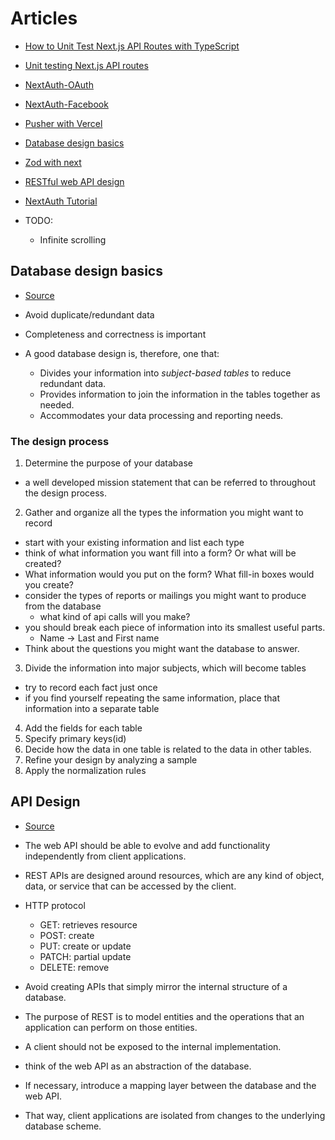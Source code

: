 # Articles

- [How to Unit Test Next.js API Routes with TypeScript](https://www.paigeniedringhaus.com/blog/how-to-unit-test-next-js-api-routes-with-typescript)
- [Unit testing Next.js API routes](https://seanconnolly.dev/unit-testing-nextjs-api-routes)
- [NextAuth-OAuth](https://next-auth.js.org/configuration/providers/oauth)
- [NextAuth-Facebook](https://next-auth.js.org/providers/facebook)
- [Pusher with Vercel](https://vercel.com/guides/deploying-pusher-channels-with-vercel)
- [Database design basics](#database-design-basics)
- [Zod with next](https://giancarlobuomprisco.com/next/protect-next-api-zod)
- [RESTful web API design](#api-design)
- [NextAuth Tutorial](https://themodern.dev/courses/build-a-fullstack-app-with-nextjs-supabase-and-prisma-322389284337222224)

- TODO:
  - Infinite scrolling

## Database design basics

- [Source](https://support.microsoft.com/en-us/office/database-design-basics-eb2159cf-1e30-401a-8084-bd4f9c9ca1f5)

- Avoid duplicate/redundant data
- Completeness and correctness is important

- A good database design is, therefore, one that:
  - Divides your information into _subject-based tables_ to reduce redundant data.
  - Provides information to join the information in the tables together as needed.
  - Accommodates your data processing and reporting needs.

### The design process

1. Determine the purpose of your database

- a well developed mission statement that can be referred to throughout the design process.

2. Gather and organize all the types the information you might want to record

- start with your existing information and list each type
- think of what information you want fill into a form? Or what will be created?
- What information would you put on the form? What fill-in boxes would you create?
- consider the types of reports or mailings you might want to produce from the database
  - what kind of api calls will you make?
- you should break each piece of information into its smallest useful parts.
  - Name -> Last and First name
- Think about the questions you might want the database to answer.

3. Divide the information into major subjects, which will become tables

- try to record each fact just once
- if you find yourself repeating the same information, place that information into a separate table

4. Add the fields for each table
5. Specify primary keys(id)
6. Decide how the data in one table is related to the data in other tables.
7. Refine your design by analyzing a sample
8. Apply the normalization rules

## API Design

- [Source](https://learn.microsoft.com/en-us/azure/architecture/best-practices/api-design)

- The web API should be able to evolve and add functionality independently from client applications.

- REST APIs are designed around resources, which are any kind of object, data, or service that can be accessed by the client.

- HTTP protocol

  - GET: retrieves resource
  - POST: create
  - PUT: create or update
  - PATCH: partial update
  - DELETE: remove

- Avoid creating APIs that simply mirror the internal structure of a database.
- The purpose of REST is to model entities and the operations that an application can perform on those entities.
- A client should not be exposed to the internal implementation.
- think of the web API as an abstraction of the database.
- If necessary, introduce a mapping layer between the database and the web API.
- That way, client applications are isolated from changes to the underlying database scheme.
